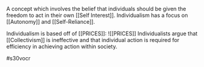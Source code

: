A concept which involves the belief that individuals should be given the freedom to act in their own [[Self Interest]]. Individualism has a focus on [[Autonomy]] and [[Self-Reliance]].

Individualism is based off of [[PRICES]]:
![[PRICES]]
Individualists argue that [[Collectivism]] is ineffective and that individual action is required for efficiency in achieving action within society.

#s30vocr